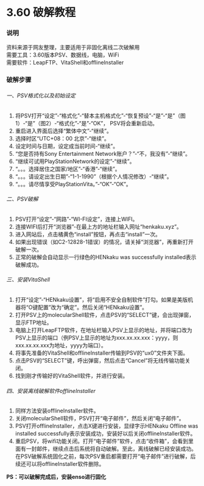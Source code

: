 # 3.60 破解教程  

### 说明  
资料来源于网友整理，主要适用于非固化离线二次破解用  
需要工具：3.60版本PSV、数据线，电脑，WiFi  
需要软件：LeapFTP、VitaShell和offlineInstaller  

### 破解步骤  
###### 一、PSV格式化以及初始设定  
1. 将PSV打开“设定”-“格式化”-“替本主机格式化”-“恢复预设”-“是”-“是”（图1）-“是”（图2）-“格式化”-“是”-“OK”， PSV将会重新启动。     
2. 重启进入界面后选择“繁体中文”-“继续”。  
3. 选择时区“UTC+08：00 北京”-“继续”。  
4. 设定时间与日期，设定成当前时间-“继续”。  
5. “您是否持有Sony Entertainment Network账户？”-“不，我没有”-“继续”。  
6. “继续可试用PlayStationNetwork的设定”-“继续”。  
7. “。。。选择居住之国家/地区”-“香港”-“继续”。  
8. “。。。请设定出生日期”-“1-1-1990”（根据个人情况修改）-“继续”。  
9. “。。。请尽情享受PlayStationVita。”-“OK”-“OK”。  

###### 二、PSV破解
1. PSV打开“设定”-“网路”-“WI-FI设定”，连接上WIFI。  
2. 连接WIFI后打开“浏览器”-在最上方的地址栏输入网址“henkaku.xyz”。  
3. 进入网站后，点击橘黄色“install”按钮，再点击“install”一次。  
4. 如果出现错误（如C2-12828-1错误）的情况，请关掉“浏览器”，再重新打开破解一次。  
5. 正常的破解会自动显示一行绿色的HENkaku was successfully installed表示破解成功。  

###### 三、安装VitaShell
1. 打开“设定”-“HENkaku设置”，将“启用不安全自制软件”打勾。如果是美版机器将“O键配置”改为“确定”。然后关闭“HENkaku设置”。
2. 打开PSV上的molecularShell软件，点击PSV的“SELECT”键，会出现弹窗，显示FTP地址。
3. 电脑上打开LeapFTP软件，在地址栏输入PSV上显示的地址，并将端口改为PSV上显示的端口（例PSV上显示的地址为xxx.xx.xx.xxx：yyyy，则xxx.xx.xx.xxx为地址，yyyy为端口）。
4. 将事先准备的VitaShell和offlineInstaller传输到PSV的“ux0”文件夹下面。
5. 点击PSV的“SELECT”键，呼出弹窗，然后点击“Cancel”将无线传输功能关闭。
6. 找到刚才传输好的VitaShell软件，并进行安装。

###### 四、安装离线破解软件offlineInstaller
1. 同样方法安装offlineInstaller软件。
2. 关闭molecularShell软件，PSV打开“电子邮件”，然后关闭“电子邮件”。
3. PSV打开offlineInstaller，点击X键进行安装，显绿字示HENkaku Offline was installed successfully表示安装成功，安装好以后关闭offlineInstaller软件。
4. 重启PSV，将wifi功能关闭。打开“电子邮件”软件，点击“收件箱”，会看到里面有一封邮件，继续点击后系统将自动破解。至此，离线破解已经安装成功。在PSV破解系统固化之前，每次PSV重启都需要打开“电子邮件”进行破解，后续还可以将offlineInstaller软件删除。

**PS：可以破解完成后，安装enso进行固化**
